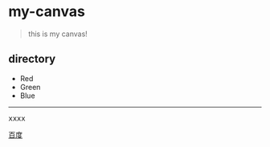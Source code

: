 # my-canvas 
> this is my canvas!

## directory
*   Red
*   Green
*   Blue

***
<pre>xxxx</pre>
<a href="http://www.baidu.com">百度</a>



